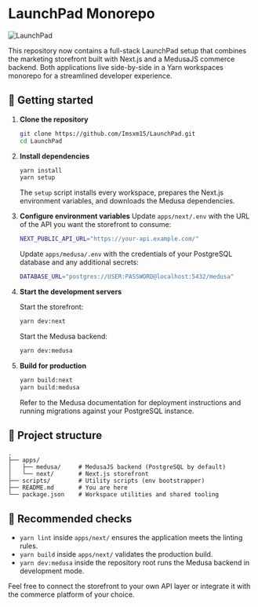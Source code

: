 # LaunchPad Monorepo

![LaunchPad](./LaunchPad.jpg)

This repository now contains a full-stack LaunchPad setup that combines the marketing storefront built with Next.js and a MedusaJS commerce backend. Both applications live side-by-side in a Yarn workspaces monorepo for a streamlined developer experience.

## 🚀 Getting started

1. **Clone the repository**

   ```bash
   git clone https://github.com/Imsxm15/LaunchPad.git
   cd LaunchPad
   ```

2. **Install dependencies**

   ```bash
   yarn install
   yarn setup
   ```

   The `setup` script installs every workspace, prepares the Next.js environment variables, and downloads the Medusa dependencies.

3. **Configure environment variables**
   Update `apps/next/.env` with the URL of the API you want the storefront to consume:

   ```bash
   NEXT_PUBLIC_API_URL="https://your-api.example.com/"
   ```

   Update `apps/medusa/.env` with the credentials of your PostgreSQL database and any additional secrets:

   ```bash
   DATABASE_URL="postgres://USER:PASSWORD@localhost:5432/medusa"
   ```

4. **Start the development servers**

   Start the storefront:

   ```bash
   yarn dev:next
   ```

   Start the Medusa backend:

   ```bash
   yarn dev:medusa
   ```

5. **Build for production**

   ```bash
   yarn build:next
   yarn build:medusa
   ```

   Refer to the Medusa documentation for deployment instructions and running migrations against your PostgreSQL instance.

## 📁 Project structure

```
.
├── apps/
│   ├── medusa/     # MedusaJS backend (PostgreSQL by default)
│   └── next/       # Next.js storefront
├── scripts/        # Utility scripts (env bootstrapper)
├── README.md       # You are here
└── package.json    # Workspace utilities and shared tooling
```

## 🧪 Recommended checks

- `yarn lint` inside `apps/next/` ensures the application meets the linting rules.
- `yarn build` inside `apps/next/` validates the production build.
- `yarn dev:medusa` inside the repository root runs the Medusa backend in development mode.

Feel free to connect the storefront to your own API layer or integrate it with the commerce platform of your choice.
